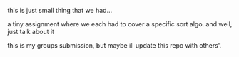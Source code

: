 this is just small thing that we had...

a tiny assignment where we each had to cover a specific sort algo. and well, just talk about it

this is my groups submission, but maybe ill update this repo with others'.
